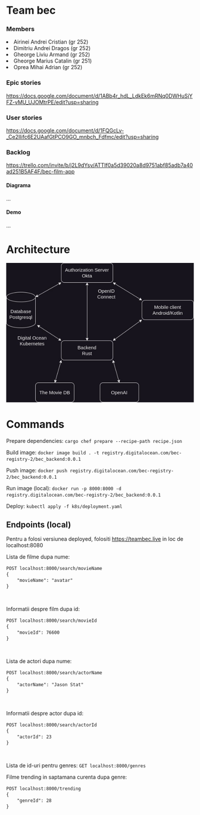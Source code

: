 # Team bec
### Members
<li>Airinei Andrei Cristian (gr 252) </li>
<li>Dimitriu Andrei Dragos (gr 252) </li>
<li>Gheorge Liviu Armand (gr 252) </li>
<li>Gheorge Marius Catalin (gr 251) </li>
<li>Oprea Mihai Adrian (gr 252) </li>

### Epic stories
 https://docs.google.com/document/d/1ABb4r_hdL_LdkEk6mRNq0DWHuSjYFZ-vMU_UJOMtrPE/edit?usp=sharing

### User stories
 https://docs.google.com/document/d/1FQGcLv-_Ce2IIifc6E2UAafGtPCO9GO_mnbch_Fdfmc/edit?usp=sharing

### Backlog
 https://trello.com/invite/b/j2L9dYsv/ATTIf0a5d39020a8d9751abf85adb7a40ad251B5AF4F/bec-film-app

#### Diagrama
 ...

#### Demo
 ...

# Architecture
![Architecture](mds-architecture.jpg)

# Commands
Prepare dependencies: ```cargo chef prepare --recipe-path recipe.json```

Build image: ```docker image build . -t registry.digitalocean.com/bec-registry-2/bec_backend:0.0.1```

Push image: ```docker push registry.digitalocean.com/bec-registry-2/bec_backend:0.0.1```

Run image (local): ```docker run -p 8000:8000 -d registry.digitalocean.com/bec-registry-2/bec_backend:0.0.1```

Deploy: ```kubectl apply -f k8s/deployment.yaml```

## Endpoints (local)
Pentru a folosi versiunea deployed, folositi https://teambec.live in loc de localhost:8080

Lista de filme dupa nume:
```
POST localhost:8000/search/movieName 
{
    "movieName": "avatar"
}
```
<br>

Informatii despre film dupa id:
```
POST localhost:8000/search/movieId
{
    "movieId": 76600
}
```
<br>

Lista de actori dupa nume:
```
POST localhost:8000/search/actorName
{
    "actorName": "Jason Stat"
}
```
<br>

Informatii despre actor dupa id:
```
POST localhost:8000/search/actorId
{
    "actorId": 23
}
```
<br>

Lista de id-uri pentru genres: ```GET localhost:8000/genres```

Filme trending in saptamana curenta dupa genre:
```
POST localhost:8000/trending
{
    "genreId": 28
}
```
